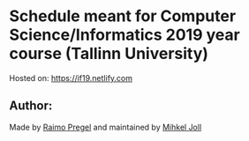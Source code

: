 # Schedule meant for Computer Science/Informatics 2019 year course (Tallinn University)

Hosted on: https://if19.netlify.com

## Author:
Made by [Raimo Pregel](https://github.com/raimopew) and maintained by [Mihkel Joll](https://github.com/Mihkelj2)
